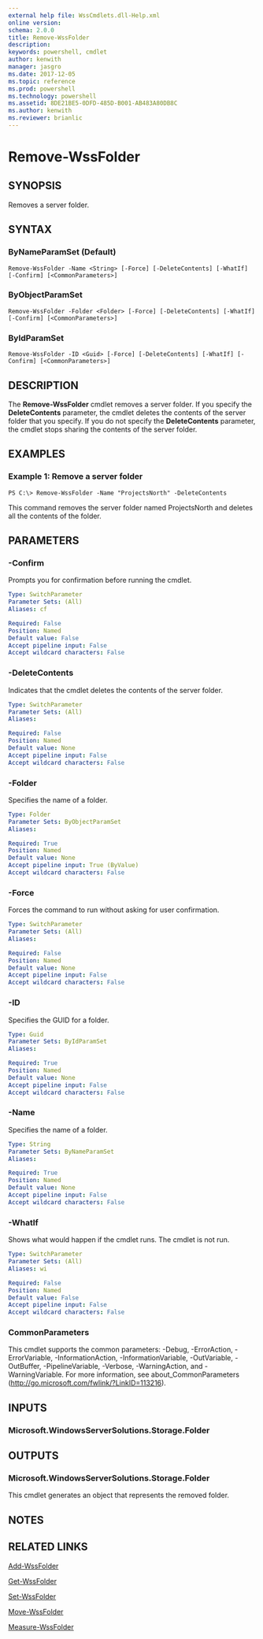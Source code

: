```yaml
---
external help file: WssCmdlets.dll-Help.xml
online version: 
schema: 2.0.0
title: Remove-WssFolder
description: 
keywords: powershell, cmdlet
author: kenwith
manager: jasgro
ms.date: 2017-12-05
ms.topic: reference
ms.prod: powershell
ms.technology: powershell
ms.assetid: 8DE21BE5-0DFD-485D-B001-AB483A80DB8C
ms.author: kenwith
ms.reviewer: brianlic
---
```


# Remove-WssFolder

## SYNOPSIS
Removes a server folder.

## SYNTAX

### ByNameParamSet (Default)
```
Remove-WssFolder -Name <String> [-Force] [-DeleteContents] [-WhatIf] [-Confirm] [<CommonParameters>]
```

### ByObjectParamSet
```
Remove-WssFolder -Folder <Folder> [-Force] [-DeleteContents] [-WhatIf] [-Confirm] [<CommonParameters>]
```

### ByIdParamSet
```
Remove-WssFolder -ID <Guid> [-Force] [-DeleteContents] [-WhatIf] [-Confirm] [<CommonParameters>]
```

## DESCRIPTION
The **Remove-WssFolder** cmdlet removes a server folder.
If you specify the **DeleteContents** parameter, the cmdlet deletes the contents of the server folder that you specify.
If you do not specify the **DeleteContents** parameter, the cmdlet stops sharing the contents of the server folder.

## EXAMPLES

### Example 1: Remove a server folder
```
PS C:\> Remove-WssFolder -Name "ProjectsNorth" -DeleteContents
```

This command removes the server folder named ProjectsNorth and deletes all the contents of the folder.

## PARAMETERS

### -Confirm
Prompts you for confirmation before running the cmdlet.

```yaml
Type: SwitchParameter
Parameter Sets: (All)
Aliases: cf

Required: False
Position: Named
Default value: False
Accept pipeline input: False
Accept wildcard characters: False
```

### -DeleteContents
Indicates that the cmdlet deletes the contents of the server folder.

```yaml
Type: SwitchParameter
Parameter Sets: (All)
Aliases: 

Required: False
Position: Named
Default value: None
Accept pipeline input: False
Accept wildcard characters: False
```

### -Folder
Specifies the name of a folder.

```yaml
Type: Folder
Parameter Sets: ByObjectParamSet
Aliases: 

Required: True
Position: Named
Default value: None
Accept pipeline input: True (ByValue)
Accept wildcard characters: False
```

### -Force
Forces the command to run without asking for user confirmation.

```yaml
Type: SwitchParameter
Parameter Sets: (All)
Aliases: 

Required: False
Position: Named
Default value: None
Accept pipeline input: False
Accept wildcard characters: False
```

### -ID
Specifies the GUID for a folder.

```yaml
Type: Guid
Parameter Sets: ByIdParamSet
Aliases: 

Required: True
Position: Named
Default value: None
Accept pipeline input: False
Accept wildcard characters: False
```

### -Name
Specifies the name of a folder.

```yaml
Type: String
Parameter Sets: ByNameParamSet
Aliases: 

Required: True
Position: Named
Default value: None
Accept pipeline input: False
Accept wildcard characters: False
```

### -WhatIf
Shows what would happen if the cmdlet runs.
The cmdlet is not run.

```yaml
Type: SwitchParameter
Parameter Sets: (All)
Aliases: wi

Required: False
Position: Named
Default value: False
Accept pipeline input: False
Accept wildcard characters: False
```

### CommonParameters
This cmdlet supports the common parameters: -Debug, -ErrorAction, -ErrorVariable, -InformationAction, -InformationVariable, -OutVariable, -OutBuffer, -PipelineVariable, -Verbose, -WarningAction, and -WarningVariable. For more information, see about_CommonParameters (http://go.microsoft.com/fwlink/?LinkID=113216).

## INPUTS

### Microsoft.WindowsServerSolutions.Storage.Folder

## OUTPUTS

### Microsoft.WindowsServerSolutions.Storage.Folder
This cmdlet generates an object that represents the removed folder.

## NOTES

## RELATED LINKS

[Add-WssFolder](./Add-WssFolder.md)

[Get-WssFolder](./Get-WssFolder.md)

[Set-WssFolder](./Set-WssFolder.md)

[Move-WssFolder](./Move-WssFolder.md)

[Measure-WssFolder](./Measure-WssFolder.md)
